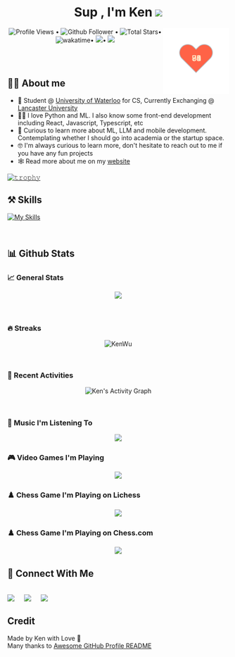 <h1 align="center">Sup , I'm Ken <img src="https://media.giphy.com/media/hvRJCLFzcasrR4ia7z/giphy.gif" width="35"></h1>
<a href="https://github.com/kenwuqianghao/iBeats"><img align="right" width="150px" src="https://raw.githubusercontent.com/kenwuqianghao/iBeats/main/files/heart.svg"/></a>

<p align="center">

<p align="center">
  <img src="https://komarev.com/ghpvc/?username=kenwuqianghao&color=blue" alt="Profile Views"> •  
  <img alt="Github Follower" src="https://img.shields.io/github/followers/KenWuqianghao?label=Followers"> •   
  <img src="https://img.shields.io/github/stars/KenWuqianghao?label=Stars" alt="Total Stars">• 
  <img src="https://wakatime.com/badge/user/dc9f3a76-8cfd-40d2-bc95-0afa3e00ab35.svg" alt="wakatime" />•
  <img src="https://lichess-readme.vercel.app/?">•
  <img src="https://chess-com-read-me.vercel.app/?">
</p>

<br>
<br>

## :sassy_man:  About me
- :school: Student @ [University of Waterloo](https://uwaterloo.ca/) for CS, Currently Exchanging @ [Lancaster University](https://www.lancaster.ac.uk/)
- :technologist: I love Python and ML. I also know some front-end development including React, Javascript, Typescript, etc 
- :thinking: Curious to learn more about ML, LLM and mobile development. Contemplating whether I should go into academia or the startup space. 
- :nerd_face: I'm always curious to learn more, don't hesitate to reach out to me if you have any fun projects
- :spider_web: Read more about me on my [website](https://kenwu.is-a.dev/)

[![𝚝𝚛𝚘𝚙𝚑𝚢](https://github-profile-trophy.vercel.app/?username=kenwuqianghao&column=8&margin-w=15&margin-h=15&no-bg=true&no-frame=true&theme=juicyfresh)](https://github.com/KenWuqianghao)

## :hammer_and_pick: Skills
[![My Skills](https://skillicons.dev/icons?i=linux,vscode,python,tensorflow,pytorch,docker,c,cpp,bash,flask,django,mysql,r,ts,js,html,css,pug,vim,git,github,latex&theme=dark)](https://skillicons.dev)

<br>

## 📊 Github Stats
### 📈 General Stats
<p align="center">
  <img src="https://github-readme-stats.vercel.app/api?username=kenwuqianghao&show_icons=true&theme=tokyonight">
</p>
<br>

### 🔥 Streaks
<p align="center">
   <img src="https://github-readme-streak-stats.herokuapp.com/?user=kenwuqianghao&theme=tokyonight" alt="KenWu"/>
</p>
<br>

### 🏃 Recent Activities
<p align="center">
  <img alt="Ken's Activity Graph" src="https://github-readme-activity-graph.vercel.app/graph?username=kenwuqianghao&theme=github"/>
</p>
<br>

### 🎵 Music I'm Listening To
<p align="center">
   <img src="https://spotify-github-profile.kittinanx.com/api/view.svg?uid=wuqianghao&redirect=true][https://spotify-github-profile.vercel.app/api/view.svg?uid=wuqianghao&cover_image=true&theme=default&show_offline=false&background_color=121212&interchange=true&bar_color=53b14f&bar_color_cover=true">
</p>

### 🎮 Video Games I'm Playing
<p align="center">
   <img src="https://github-readme-steam-card.vercel.app/status/?steamid=76561199316627566">
</p>

### ♟️ Chess Game I'm Playing on Lichess
<p align="center">
   <img src="https://lichess-game-readme.vercel.app/?">
</p>

### ♟️ Chess Game I'm Playing on Chess.com
<p align="center">
   <img src="https://chess-com-game-readme.vercel.app/?">
</p>

## 🔗 Connect With Me
<br>
<a target="_blank" href="mailto:wooqianghao@gmail.com"><img src="https://img.shields.io/badge/-Gmail-D14836?style=for-the-badge&logo=Gmail&logoColor=white"></img></a>
&emsp;
<a target="_blank" href="https://www.linkedin.com/in/kenwuu/"><img src="https://img.shields.io/badge/-LinkedIn-0077B5?style=for-the-badge&logo=Linkedin&logoColor=white"></img></a>
&emsp;
<a target="_blank" href="https://twitter.com/Kenwuqianghao"><img src="https://img.shields.io/badge/-Twitter-1DA1F2?style=for-the-badge&logo=Twitter&logoColor=white"></img></a>

## Credit
Made by Ken with Love 💙
<br>
Many thanks to [Awesome GitHub Profile README](https://github.com/abhisheknaiidu/awesome-github-profile-readme)
